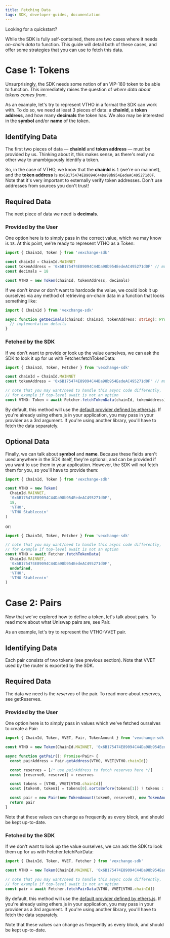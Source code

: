 ```yaml
---
title: Fetching Data
tags: SDK, developer-guides, documentation
---
```


Looking for a <Link to='/docs/v2/javascript-SDK/quick-start'>quickstart</Link>?

While the SDK is fully self-contained, there are two cases where it needs _on-chain data_ to function.
This guide will detail both of these cases, and offer some strategies that you can use to fetch this data.

# Case 1: Tokens

Unsurprisingly, the SDK needs some notion of an VIP-180 token to be able to function. This immediately raises the question of _where data about tokens comes from_.

As an example, let's try to represent VTHO in a format the SDK can work with. To do so, we need at least 3 pieces of data: a **chainId**, a **token address**, and how many **decimals** the token has. We also may be interested in the **symbol** and/or **name** of the token.

## Identifying Data

The first two pieces of data — **chainId** and **token address** — must be provided by us. Thinking about it, this makes sense, as there's really no other way to unambiguously identify a token.

So, in the case of VTHO, we know that the **chainId** is `1` (we're on mainnet), and the **token address** is `0x6B175474E89094C44Da98b954EedeAC495271d0F`. Note that it's very important to externally verify token addresses. Don't use addresses from sources you don't trust!

## Required Data

The next piece of data we need is **decimals**.

### Provided by the User

One option here is to simply pass in the correct value, which we may know is `18`. At this point, we're ready to represent VTHO as a <Link to='/docs/v2/SDK/token'>Token</Link>:

```typescript
import { ChainId, Token } from 'vexchange-sdk'

const chainId = ChainId.MAINNET
const tokenAddress = '0x6B175474E89094C44Da98b954EedeAC495271d0F' // must be checksummed
const decimals = 18

const VTHO = new Token(chainId, tokenAddress, decimals)
```

If we don't know or don't want to hardcode the value, we could look it up ourselves via any method of retrieving on-chain data in a function that looks something like:

```typescript
import { ChainId } from 'vexchange-sdk'

async function getDecimals(chainId: ChainId, tokenAddress: string): Promise<number> {
  // implementation details
}
```

### Fetched by the SDK

If we don't want to provide or look up the value ourselves, we can ask the SDK to look it up for us with <Link to='/docs/v2/SDK/fetcher#fetchtokendata'>Fetcher.fetchTokenData</Link>:

```typescript
import { ChainId, Token, Fetcher } from 'vexchange-sdk'

const chainId = ChainId.MAINNET
const tokenAddress = '0x6B175474E89094C44Da98b954EedeAC495271d0F' // must be checksummed

// note that you may want/need to handle this async code differently,
// for example if top-level await is not an option
const VTHO: Token = await Fetcher.fetchTokenData(chainId, tokenAddress)
```

By default, this method will use the [default provider defined by ethers.js](https://docs.ethers.io/v5/api/providers/#providers-getDefaultProvider). 
If you're already using ethers.js in your application, you may pass in your provider as a 3rd argument.
If you're using another library, you'll have to fetch the data separately.

## Optional Data

Finally, we can talk about **symbol** and **name**. Because these fields aren't used anywhere in the SDK itself, they're optional, and can be provided if you want to use them in your application. However, the SDK will not fetch them for you, so you'll have to provide them:

```typescript
import { ChainId, Token } from 'vexchange-sdk'

const VTHO = new Token(
  ChainId.MAINNET,
  '0x6B175474E89094C44Da98b954EedeAC495271d0F',
  18,
  'VTHO',
  'VTHO Stablecoin'
)
```

or:

```typescript
import { ChainId, Token, Fetcher } from 'vexchange-sdk'

// note that you may want/need to handle this async code differently,
// for example if top-level await is not an option
const VTHO = await Fetcher.fetchTokenData(
  ChainId.MAINNET,
  '0x6B175474E89094C44Da98b954EedeAC495271d0F',
  undefined,
  'VTHO',
  'VTHO Stablecoin'
)
```

# Case 2: Pairs

Now that we've explored how to define a token, let's talk about pairs. To read more about what Uniswap pairs are, see <Link to='/docs/v2/smart-contracts/pair'>Pair</Link>.

As an example, let's try to represent the VTHO-VVET pair.

## Identifying Data

Each pair consists of two tokens (see previous section). Note that VVET used by the router is <Link to='/docs/v2/SDK/other-exports/#VVET'>exported by the SDK</Link>.

## Required Data

The data we need is the _reserves_ of the pair. To read more about reserves, see <Link to='/docs/v2/smart-contracts/pair#getreserves'>getReserves</Link>.

### Provided by the User

One option here is to simply pass in values which we've fetched ourselves to create a <Link to='/docs/v2/SDK/pair'>Pair</Link>:

```typescript
import { ChainId, Token, VVET, Pair, TokenAmount } from 'vexchange-sdk'

const VTHO = new Token(ChainId.MAINNET, '0x6B175474E89094C44Da98b954EedeAC495271d0F', 18)

async function getPair(): Promise<Pair> {
  const pairAddress = Pair.getAddress(VTHO, VVET[VTHO.chainId])

  const reserves = [/* use pairAddress to fetch reserves here */]
  const [reserve0, reserve1] = reserves

  const tokens = [VTHO, VVET[VTHO.chainId]]
  const [token0, token1] = tokens[0].sortsBefore(tokens[1]) ? tokens : [tokens[1], tokens[0]]

  const pair = new Pair(new TokenAmount(token0, reserve0), new TokenAmount(token1, reserve1))
  return pair
}
```

Note that these values can change as frequently as every block, and should be kept up-to-date.

### Fetched by the SDK

If we don't want to look up the value ourselves, we can ask the SDK to look them up for us with <Link to='/docs/v2/SDK/fetcher#fetchpairdata'>Fetcher.fetchPairData</Link>:

```typescript
import { ChainId, Token, VVET, Fetcher } from 'vexchange-sdk'

const VTHO = new Token(ChainId.MAINNET, '0x6B175474E89094C44Da98b954EedeAC495271d0F', 18)

// note that you may want/need to handle this async code differently,
// for example if top-level await is not an option
const pair = await Fetcher.fetchPairData(VTHO, VVET[VTHO.chainId])
```

By default, this method will use the [default provider defined by ethers.js](https://docs.ethers.io/v5/api/providers/#providers-getDefaultProvider). If you're already using ethers.js in your application, you may pass in your provider as a 3rd argument. If you're using another library, you'll have to fetch the data separately.

Note that these values can change as frequently as every block, and should be kept up-to-date.
